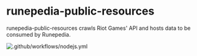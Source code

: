 # runepedia-public-resources

runepedia-public-resources crawls Riot Games' API and hosts data to be consumed by Runepedia.

![.github/workflows/nodejs.yml](https://github.com/Protectator/runepedia-public-resources/workflows/.github/workflows/nodejs.yml/badge.svg)
